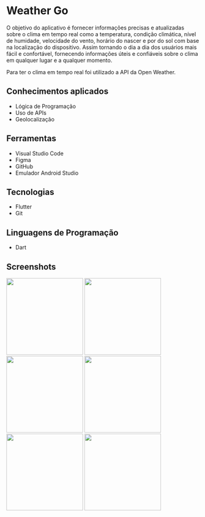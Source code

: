 # Weather Go
O objetivo do aplicativo é fornecer informações precisas e atualizadas sobre o clima em tempo real como a temperatura, condição climática, nível de humidade, velocidade do vento, horário do nascer e por do sol com base na localização do dispositivo. Assim tornando o dia a dia dos usuários mais fácil e confortável, fornecendo informações úteis e confiáveis sobre o clima em qualquer lugar e a qualquer momento.

Para ter o clima em tempo real foi utilizado a API da Open Weather.

## Conhecimentos aplicados
- Lógica de Programação
- Uso de APIs
- Geolocalização

## Ferramentas
- Visual Studio Code
- Figma
- GitHub
- Emulador Android Studio

## Tecnologias
- Flutter
- Git

## Linguagens de Programação
- Dart

## Screenshots
<img src="https://user-images.githubusercontent.com/70725675/223603776-b464514b-ceeb-4386-8824-a47a81f26e1d.png" width="200"/> <img src="https://user-images.githubusercontent.com/70725675/223603900-b5c1356a-5a5f-4470-b03a-f098205f41b7.png" width="200"/> <img src="https://user-images.githubusercontent.com/70725675/223603907-a6f097bd-4ee2-4f81-ac4f-abd388325972.png" width="200"/> <img src="https://user-images.githubusercontent.com/70725675/223603908-04068012-cbf2-412b-98a9-e25dd7509b61.png" width="200"/> <img src="https://user-images.githubusercontent.com/70725675/223603911-a93cca7b-10b4-481f-8548-1617e0995be8.png" width="200"/> <img src="https://user-images.githubusercontent.com/70725675/223604474-372963aa-f01b-470a-8c6b-61f7feef684b.png" width="200"/>
